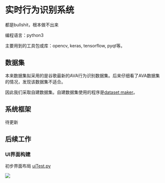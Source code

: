 # 实时行为识别系统

都是bullshit，根本做不出来

编程语言：python3

主要用到的工具包或库：opencv, keras, tensorflow, pyqt等。


## 数据集

本来数据集拟采用的是谷歌最新的AVA行为识别数据集。后来仔细看了AVA数据集的情况，发现该数据集不适合。

因此我们采取自建数据集。自建数据集使用的程序是[dataset maker](https://github.com/TianzhongSong/Dataset-maker-for-action-recognition)。

## 系统框架
待更新

## 后续工作

### UI界面构建

初步界面布局 [uiTest.py](https://github.com/TianzhongSong/Real-time-action-recognition-system/blob/master/ui/uiTest.py)

![](https://github.com/TianzhongSong/Real-time-action-recognition-system/blob/master/files/jiemian.png)
